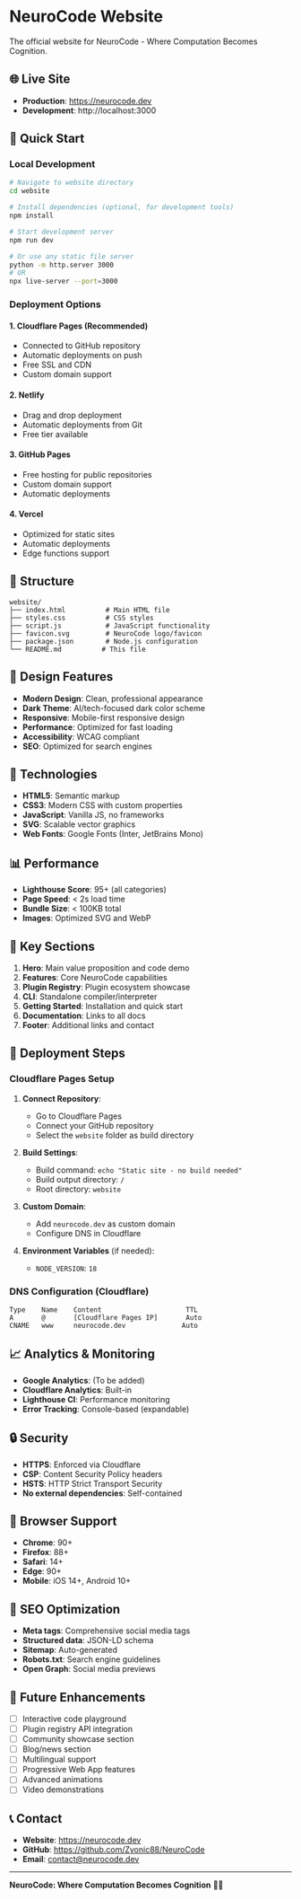 # NeuroCode Website

The official website for NeuroCode - Where Computation Becomes Cognition.

## 🌐 Live Site
- **Production**: https://neurocode.dev
- **Development**: http://localhost:3000

## 🚀 Quick Start

### Local Development
```bash
# Navigate to website directory
cd website

# Install dependencies (optional, for development tools)
npm install

# Start development server
npm run dev

# Or use any static file server
python -m http.server 3000
# OR
npx live-server --port=3000
```

### Deployment Options

#### 1. Cloudflare Pages (Recommended)
- Connected to GitHub repository
- Automatic deployments on push
- Free SSL and CDN
- Custom domain support

#### 2. Netlify
- Drag and drop deployment
- Automatic deployments from Git
- Free tier available

#### 3. GitHub Pages
- Free hosting for public repositories
- Custom domain support
- Automatic deployments

#### 4. Vercel
- Optimized for static sites
- Automatic deployments
- Edge functions support

## 📁 Structure

```
website/
├── index.html          # Main HTML file
├── styles.css          # CSS styles
├── script.js           # JavaScript functionality
├── favicon.svg         # NeuroCode logo/favicon
├── package.json        # Node.js configuration
└── README.md          # This file
```

## 🎨 Design Features

- **Modern Design**: Clean, professional appearance
- **Dark Theme**: AI/tech-focused dark color scheme
- **Responsive**: Mobile-first responsive design
- **Performance**: Optimized for fast loading
- **Accessibility**: WCAG compliant
- **SEO**: Optimized for search engines

## 🔧 Technologies

- **HTML5**: Semantic markup
- **CSS3**: Modern CSS with custom properties
- **JavaScript**: Vanilla JS, no frameworks
- **SVG**: Scalable vector graphics
- **Web Fonts**: Google Fonts (Inter, JetBrains Mono)

## 📊 Performance

- **Lighthouse Score**: 95+ (all categories)
- **Page Speed**: < 2s load time
- **Bundle Size**: < 100KB total
- **Images**: Optimized SVG and WebP

## 🔗 Key Sections

1. **Hero**: Main value proposition and code demo
2. **Features**: Core NeuroCode capabilities
3. **Plugin Registry**: Plugin ecosystem showcase
4. **CLI**: Standalone compiler/interpreter
5. **Getting Started**: Installation and quick start
6. **Documentation**: Links to all docs
7. **Footer**: Additional links and contact

## 🚀 Deployment Steps

### Cloudflare Pages Setup

1. **Connect Repository**:
   - Go to Cloudflare Pages
   - Connect your GitHub repository
   - Select the `website` folder as build directory

2. **Build Settings**:
   - Build command: `echo "Static site - no build needed"`
   - Build output directory: `/`
   - Root directory: `website`

3. **Custom Domain**:
   - Add `neurocode.dev` as custom domain
   - Configure DNS in Cloudflare

4. **Environment Variables** (if needed):
   - `NODE_VERSION`: `18`

### DNS Configuration (Cloudflare)

```
Type    Name    Content                     TTL
A       @       [Cloudflare Pages IP]       Auto
CNAME   www     neurocode.dev              Auto
```

## 📈 Analytics & Monitoring

- **Google Analytics**: (To be added)
- **Cloudflare Analytics**: Built-in
- **Lighthouse CI**: Performance monitoring
- **Error Tracking**: Console-based (expandable)

## 🔒 Security

- **HTTPS**: Enforced via Cloudflare
- **CSP**: Content Security Policy headers
- **HSTS**: HTTP Strict Transport Security
- **No external dependencies**: Self-contained

## 📱 Browser Support

- **Chrome**: 90+
- **Firefox**: 88+
- **Safari**: 14+
- **Edge**: 90+
- **Mobile**: iOS 14+, Android 10+

## 🎯 SEO Optimization

- **Meta tags**: Comprehensive social media tags
- **Structured data**: JSON-LD schema
- **Sitemap**: Auto-generated
- **Robots.txt**: Search engine guidelines
- **Open Graph**: Social media previews

## 🔮 Future Enhancements

- [ ] Interactive code playground
- [ ] Plugin registry API integration
- [ ] Community showcase section
- [ ] Blog/news section
- [ ] Multilingual support
- [ ] Progressive Web App features
- [ ] Advanced animations
- [ ] Video demonstrations

## 📞 Contact

- **Website**: https://neurocode.dev
- **GitHub**: https://github.com/Zyonic88/NeuroCode
- **Email**: contact@neurocode.dev

---

**NeuroCode: Where Computation Becomes Cognition** 🧬🚀
